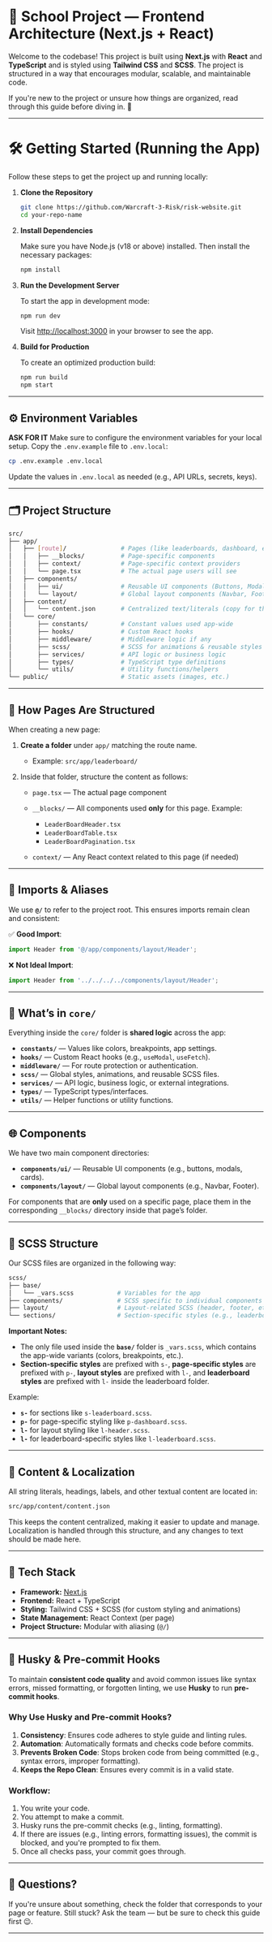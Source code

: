 # 🏫 School Project — Frontend Architecture (Next.js + React)

Welcome to the codebase! This project is built using **Next.js** with **React** and **TypeScript** and is styled using **Tailwind CSS** and **SCSS**. The project is structured in a way that encourages modular, scalable, and maintainable code.

If you're new to the project or unsure how things are organized, read through this guide before diving in. 🙌

---

# 🛠️ Getting Started (Running the App)

Follow these steps to get the project up and running locally:

1. **Clone the Repository**

   ```bash
   git clone https://github.com/Warcraft-3-Risk/risk-website.git
   cd your-repo-name
   ```

2. **Install Dependencies**

   Make sure you have Node.js (v18 or above) installed. Then install the necessary packages:

   ```bash
   npm install
   ```

3. **Run the Development Server**

   To start the app in development mode:

   ```bash
   npm run dev
   ```

   Visit [http://localhost:3000](http://localhost:3000) in your browser to see the app.

4. **Build for Production**

   To create an optimized production build:

   ```bash
   npm run build
   npm start
   ```

---

## ⚙️ Environment Variables

**ASK FOR IT**
Make sure to configure the environment variables for your local setup. Copy the `.env.example` file to `.env.local`:

```bash
cp .env.example .env.local
```

Update the values in `.env.local` as needed (e.g., API URLs, secrets, keys).

---

## 🗂️ Project Structure

```bash
src/
├── app/
│   ├── [route]/               # Pages (like leaderboards, dashboard, etc.)
│   │   ├── __blocks/          # Page-specific components
│   │   ├── context/           # Page-specific context providers
│   │   └── page.tsx           # The actual page users will see
│   ├── components/
│   │   ├── ui/                # Reusable UI components (Buttons, Modals, etc.)
│   │   └── layout/            # Global layout components (Navbar, Footer, etc.)
│   ├── content/
│   │   └── content.json       # Centralized text/literals (copy for the app)
│   └── core/
│       ├── constants/         # Constant values used app-wide
│       ├── hooks/             # Custom React hooks
│       ├── middleware/        # Middleware logic if any
│       ├── scss/              # SCSS for animations & reusable styles
│       ├── services/          # API logic or business logic
│       ├── types/             # TypeScript type definitions
│       └── utils/             # Utility functions/helpers
└── public/                    # Static assets (images, etc.)
```

---

## 🧠 How Pages Are Structured

When creating a new page:

1. **Create a folder** under `app/` matching the route name.

   - Example: `src/app/leaderboard/`

2. Inside that folder, structure the content as follows:

   - `page.tsx` — The actual page component
   - `__blocks/` — All components used **only** for this page. Example:

     - `LeaderBoardHeader.tsx`
     - `LeaderBoardTable.tsx`
     - `LeaderBoardPagination.tsx`

   - `context/` — Any React context related to this page (if needed)

---

## 🔗 Imports & Aliases

We use **`@/`** to refer to the project root. This ensures imports remain clean and consistent:

✅ **Good Import**:

```ts
import Header from '@/app/components/layout/Header';
```

❌ **Not Ideal Import**:

```ts
import Header from '../../../../components/layout/Header';
```

---

## 🧰 What’s in `core/`

Everything inside the `core/` folder is **shared logic** across the app:

- **`constants/`** — Values like colors, breakpoints, app settings.
- **`hooks/`** — Custom React hooks (e.g., `useModal`, `useFetch`).
- **`middleware/`** — For route protection or authentication.
- **`scss/`** — Global styles, animations, and reusable SCSS files.
- **`services/`** — API logic, business logic, or external integrations.
- **`types/`** — TypeScript types/interfaces.
- **`utils/`** — Helper functions or utility functions.

---

## 🌐 Components

We have two main component directories:

- **`components/ui/`** — Reusable UI components (e.g., buttons, modals, cards).
- **`components/layout/`** — Global layout components (e.g., Navbar, Footer).

For components that are **only** used on a specific page, place them in the corresponding `__blocks/` directory inside that page’s folder.

---

## 📜 SCSS Structure

Our SCSS files are organized in the following way:

```bash
scss/
├── base/
│   └── _vars.scss            # Variables for the app
├── components/               # SCSS specific to individual components
├── layout/                   # Layout-related SCSS (header, footer, etc.)
└── sections/                 # Section-specific styles (e.g., leaderboard, dashboard)
```

**Important Notes:**

- The only file used inside the **`base/`** folder is `_vars.scss`, which contains the app-wide variants (colors, breakpoints, etc.).
- **Section-specific styles** are prefixed with `s-`, **page-specific styles** are prefixed with `p-`, **layout styles** are prefixed with `l-`, and **leaderboard styles** are prefixed with `l-` inside the leaderboard folder.

Example:

- **`s-`** for sections like `s-leaderboard.scss`.
- **`p-`** for page-specific styling like `p-dashboard.scss`.
- **`l-`** for layout styling like `l-header.scss`.
- **`l-`** for leaderboard-specific styles like `l-leaderboard.scss`.

---

## 📝 Content & Localization

All string literals, headings, labels, and other textual content are located in:

```bash
src/app/content/content.json
```

This keeps the content centralized, making it easier to update and manage. Localization is handled through this structure, and any changes to text should be made here.

---

## 🚀 Tech Stack

- **Framework:** [Next.js](https://nextjs.org/)
- **Frontend:** React + TypeScript
- **Styling:** Tailwind CSS + SCSS (for custom styling and animations)
- **State Management:** React Context (per page)
- **Project Structure:** Modular with aliasing (`@/`)

---

## 🧰 Husky & Pre-commit Hooks

To maintain **consistent code quality** and avoid common issues like syntax errors, missed formatting, or forgotten linting, we use **Husky** to run **pre-commit hooks**.

### Why Use Husky and Pre-commit Hooks?

1. **Consistency**: Ensures code adheres to style guide and linting rules.
2. **Automation**: Automatically formats and checks code before commits.
3. **Prevents Broken Code**: Stops broken code from being committed (e.g., syntax errors, improper formatting).
4. **Keeps the Repo Clean**: Ensures every commit is in a valid state.

### Workflow:

1. You write your code.
2. You attempt to make a commit.
3. Husky runs the pre-commit checks (e.g., linting, formatting).
4. If there are issues (e.g., linting errors, formatting issues), the commit is blocked, and you're prompted to fix them.
5. Once all checks pass, your commit goes through.

---

## 🤔 Questions?

If you're unsure about something, check the folder that corresponds to your page or feature. Still stuck? Ask the team — but be sure to check this guide first 😉.

---
